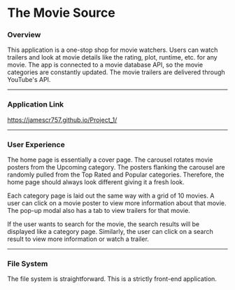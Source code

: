 # The Movie Source

### Overview 

This application is a one-stop shop for movie watchers. Users can watch trailers and look at movie details like the rating, plot, runtime, etc. for any movie. The app is connected to a movie database API, so the movie categories are constantly updated. The movie trailers are delivered through YouTube's API.

--------

### Application Link

https://jamescr757.github.io/Project_1/

---------


### User Experience 

The home page is essentially a cover page. The carousel rotates movie posters from the Upcoming category. The posters flanking the carousel are randomly pulled from the Top Rated and Popular categories. Therefore, the home page should always look different giving it a fresh look. 

Each category page is laid out the same way with a grid of 10 movies. A user can click on a movie poster to view more information about that movie. The pop-up modal also has a tab to view trailers for that movie. 

If the user wants to search for the movie, the search results will be displayed like a category page. Similarly, the user can click on a search result to view more information or watch a trailer. 

-------

### File System 

The file system is straightforward. This is a strictly front-end application.
